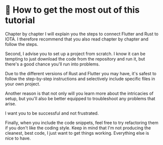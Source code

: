 # 🧐 How to get the most out of this tutorial

Chapter by chapter I will explain you the steps to connect Flutter and Rust to IOTA. I therefore recommend that you also read chapter by chapter and follow the steps.

Second, I advise you to set up a project from scratch. I know it can be tempting to just download the code from the repository and run it, but there's a good chance you'll run into problems.

Due to the different versions of Rust and Flutter you may have, it's safest to follow the step-by-step instructions and selectively include specific files in your own project.

Another reason is that not only will you learn more about the intricacies of setup, but you'll also be better equipped to troubleshoot any problems that arise.

I want you to be successful and not frustrated.

Finally, when you include the code snippets, feel free to try refactoring them if you don't like the coding style. Keep in mind that I'm not producing the cleanest, best code, I just want to get things working. Everything else is nice to have.
